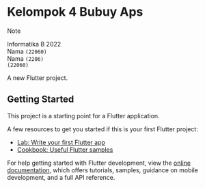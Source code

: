 # Kelompok 4 Bubuy Aps
> [!NOTE]
Informatika B 2022 <br/>
Nama `(22060)` <br/>
Nama `(2206)` <br/>
 `(22060)`
>

A new Flutter project.

## Getting Started

This project is a starting point for a Flutter application.

A few resources to get you started if this is your first Flutter project:

- [Lab: Write your first Flutter app](https://docs.flutter.dev/get-started/codelab)
- [Cookbook: Useful Flutter samples](https://docs.flutter.dev/cookbook)

For help getting started with Flutter development, view the
[online documentation](https://docs.flutter.dev/), which offers tutorials,
samples, guidance on mobile development, and a full API reference.
